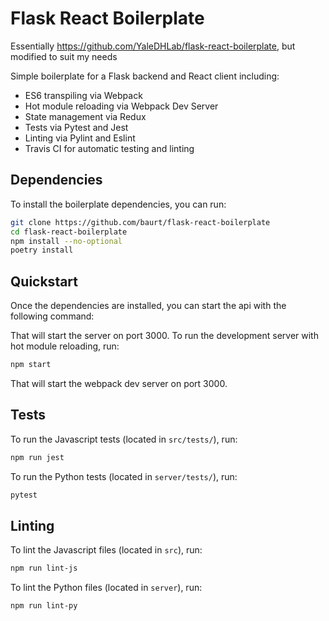 # Flask React Boilerplate

Essentially https://github.com/YaleDHLab/flask-react-boilerplate, but modified to suit my needs

Simple boilerplate for a Flask backend and React client including:

- ES6 transpiling via Webpack
- Hot module reloading via Webpack Dev Server
- State management via Redux
- Tests via Pytest and Jest
- Linting via Pylint and Eslint
- Travis CI for automatic testing and linting

## Dependencies

To install the boilerplate dependencies, you can run:

```bash
git clone https://github.com/baurt/flask-react-boilerplate
cd flask-react-boilerplate
npm install --no-optional
poetry install
```

## Quickstart

Once the dependencies are installed, you can start the api with the following command:

That will start the server on port 3000. To run the development server with hot module reloading, run:

```bash
npm start
```

That will start the webpack dev server on port 3000.

## Tests

To run the Javascript tests (located in `src/tests/`), run:

```bash
npm run jest
```

To run the Python tests (located in `server/tests/`), run:

```bash
pytest
```

## Linting

To lint the Javascript files (located in `src`), run:

```bash
npm run lint-js
```

To lint the Python files (located in `server`), run:

```bash
npm run lint-py
```

